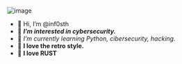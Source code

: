 ![image](https://github.com/Inf0sth/Inf0sth/assets/106565371/bc3c9417-5d4d-4ce1-938f-919d8bfc2f4b)


- 👋 Hi, I’m @inf0sth
- 👀 ***I’m interested in cybersecurity.***
- 📖 *I’m currently learning Python, cibersecurity, hacking.*
- 👾 **I love the retro style.**
- 🦀 **I love RUST** 
